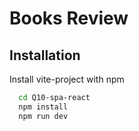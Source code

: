 # Books Review

## Installation

Install vite-project with npm

```bash
  cd Q10-spa-react
  npm install
  npm run dev
```
